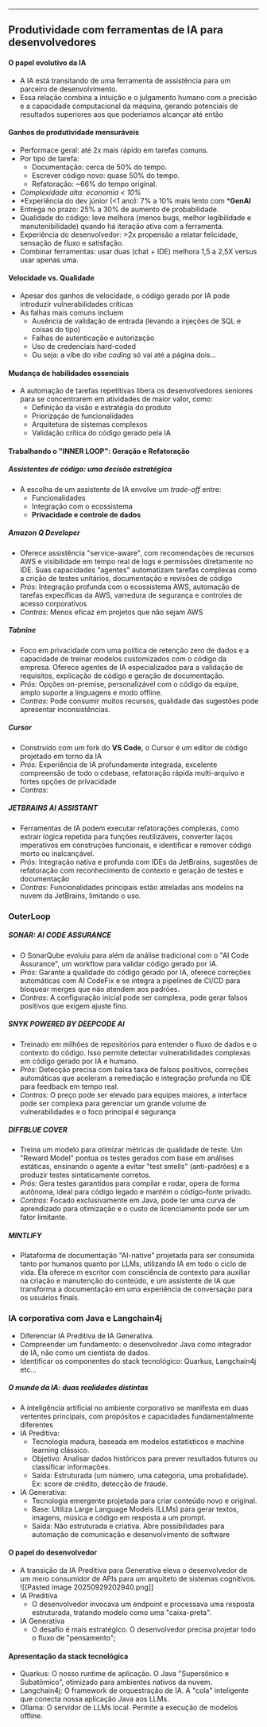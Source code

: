 ___
## Produtividade com ferramentas de IA para desenvolvedores

#### O papel evolutivo da IA
- A IA está transitando de uma ferramenta de assistência para um parceiro de desenvolvimento.
- Essa relação combina a intuição e o julgamento humano com a precisão e a capacidade computacional da máquina, gerando potenciais de resultados superiores aos que poderíamos alcançar até então
#### Ganhos de produtividade mensuráveis
- Performace geral: até 2x mais rápido em tarefas comuns.
- Por tipo de tarefa:
	- Documentação: cerca de 50% do tempo.
	- Escrever código novo: quase 50% do tempo.
	- Refatoração: ~66% do tempo original.
- *Complexidade alta: economia < 10%*
- *Experiência do dev júnior (<1 ano): 7% a 10% mais lento com ***GenAI**
- Entrega no prazo: 25% a 30% de aumento de probabilidade.
- Qualidade do código: leve melhora (menos bugs, melhor legibilidade e manutenibilidade) quando há iteração ativa com a ferramenta.
- Experiência do desenvolvedor: >2x propensão a relatar felicidade, sensação de fluxo e satisfação.
- Combinar ferramentas: usar duas (chat + IDE) melhora 1,5 a 2,5X versus usar apenas uma.

#### Velocidade vs. Qualidade
- Apesar dos ganhos de velocidade, o código gerado por IA pode introduzir vulnerabilidades críticas
- As falhas mais comuns incluem
	- Ausência de validação de entrada (levando a injeções de SQL e coisas do tipo)
	- Falhas de autenticação e autorização
	- Uso de credenciais hard-coded
	- Ou seja: a vibe do *vibe coding* só vai até a página dois...

#### Mudança de habilidades essenciais
- A automação de tarefas repetitivas libera os desenvolvedores seniores para se concentrarem em atividades de maior valor, como:
	- Definição da visão e estratégia do produto
	- Priorização de funcionalidades
	- Arquitetura de sistemas complexos
	- Validação crítica do código gerado pela IA

#### Trabalhando o "INNER LOOP": Geração e Refatoração

##### Assistentes de código: uma decisão estratégica
- A escolha de um assistente de IA envolve um *trade-off* entre:
	- Funcionalidades
	- Integração com o ecossistema
	- **Privacidade e controle de dados**

##### Amazon Q Developer
- Oferece assistência "service-aware", com recomendações de recursos AWS e visibilidade em tempo real de logs e permissões diretamente no IDE. Suas capacidades "agentes" automatizam tarefas complexas como a crição de testes unitários, documentação e revisões de código
- *Prós*: Integração profunda com o ecossistema AWS, automação de tarefas expecíficas da AWS, varredura de segurança e controles de acesso corporativos
- *Contras*: Menos eficaz em projetos que não sejam AWS

##### Tabnine
- Foco em privacidade com uma política de retenção zero de dados e a capacidade de treinar modelos customizados com o código da empresa. Oferece agentes de IA especializados para a validação de requisitos, explicação de código e geração de documentação.
- *Prós:* Opções on-premise, personalizável com o código da equipe, amplo suporte a linguagens e modo offline.
- *Contras:* Pode consumir muitos recursos, qualidade das sugestões pode apresentar inconsistências.

##### Cursor
- Construído com um fork do **VS Code**, o Cursor é um editor de código projetado em torno da IA
- *Prós:* Experiência de IA profundamente integrada, excelente compreensão de todo o cdebase, refatoração rápida multi-arquivo e fortes opções de privacidade
- *Contras*:

##### JETBRAINS AI ASSISTANT
- Ferramentas de IA podem executar refatorações complexas, como extrair lógica repetida para funções reutilizáveis, converter laços imperativos em construções funcionais, e identificar e remover código morto ou inalcançável.
- *Prós*: Integração nativa e profunda com IDEs da JetBrains, sugestões de refatoração com reconhecimento de contexto e geração de testes e documentação
- *Contras*: Funcionalidades principais estão atreladas aos modelos na nuvem da JetBrains, limitando o uso.

### OuterLoop

##### SONAR: AI CODE ASSURANCE

- O SonarQube evoluiu para além da análise tradicional com o "AI Code Assurance", um workflow para validar código gerado por IA.
- *Prós*: Garante a qualidade do código gerado por IA, oferece correções automáticas com AI CodeFix e se integra a pipelines de CI/CD para bloquear merges que não atendem aos padrões.
- *Contras*: A configuração inicial pode ser complexa, pode gerar falsos positivos que exigem ajuste fino.
##### SNYK POWERED BY DEEPCODE AI
- Treinado em milhões de repositórios para entender o fluxo de dados e o contexto do código. Isso permite detectar vulnerabilidades complexas em código gerado por IA e humano.
- *Prós*: Detecção precisa com baixa taxa de falsos positivos, correções automáticas que aceleram a remediação e integração profunda no IDE para feedback em tempo real.
- *Contras:* O preço pode ser elevado para equipes maiores, a interface pode ser complexa para gerenciar um grande volume de vulnerabilidades e o foco principal é segurança

##### DIFFBLUE COVER
- Treina um modelo para otimizar métricas de qualidade de teste. Um "Reward Model" pontua os testes gerados com base em análises estáticas, ensinando o agente a evitar "test smells" (anti-padrões) e a produzir testes sintaticamente corretos.
- *Prós*: Gera testes garantidos para compilar e rodar, opera de forma autônoma, ideal para código legado e mantém o código-fonte privado.
- *Contras*: Focado exclusivamente em Java, pode ter uma curva de aprendizado para otimização e o custo de licenciamento pode ser um fator limitante.

##### MINTLIFY
- Plataforma de documentação "AI-native" projetada para ser consumida tanto por humanos quanto por LLMs, utilizando IA em todo o ciclo de vida. Ela oferece m escritor com consciência de contexto para auxiliar na criação e manutenção do conteúdo, e um assistente de IA que transforma a documentação em uma experiência de conversação para os usuários finais.

### IA corporativa com Java e Langchain4j
- Diferenciar IA Preditiva de IA Generativa.
- Compreender um fundamento: o desenvolvedor Java como integrador de IA, não como um cientista de dados.
- Identificar os componentes do stack tecnológico: Quarkus, Langchain4j etc...

##### O mundo da IA: duas realidades distintas
- A inteligência artificial no ambiente corporativo se manifesta em duas vertentes principais, com propósitos e capacidades fundamentalmente diferentes
- IA Preditiva:
	- Tecnologia madura, baseada em modelos estatísticos e machine learning clássico.
	- Objetivo: Analisar dados históricos para prever resultados futuros ou classificar informações.
	- Saída: Estruturada (um número, uma categoria, uma probalidade). Ex: score de crédito, detecção de fraude.
- IA Generativa:
	- Tecnologia emergente projetada para criar conteúdo novo e original.
	- Base: Utiliza Large Language Models (LLMs) para gerar textos, imagens, música e código em resposta a um prompt.
	- Saída: Não estruturada e criativa. Abre possibilidades para automação de comunicação e desenvolvimento de software

#### O papel do desenvolvedor
- A transição da IA Preditiva para Generativa eleva o desenvolvedor de um mero consumidor de APIs para um arquiteto de sistemas cognitivos.
![[Pasted image 20250929202940.png]]
- IA Preditiva
	- O desenvolvedor invocava um endpoint e processava uma resposta estruturada, tratando  modelo como uma "caixa-preta".
- IA Generativa
	- O desafio é mais estratégico. O desenvolvedor precisa projetar todo o fluxo de "pensamento";

#### Apresentação da stack tecnológica
- Quarkus: O nosso runtime de aplicação. O Java "Supersônico e Subatômico", otimizado para ambientes nativos da nuvem.
- Langchain4j: O framework de orquestração de IA. A "cola" inteligente que conecta nossa aplicação Java aos LLMs.
- Ollama: O servidor de LLMs local. Permite a execução de modelos offline.
